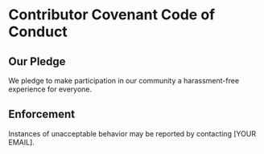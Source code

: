 # Contributor Covenant Code of Conduct

## Our Pledge
We pledge to make participation in our community a harassment-free experience for everyone.

## Enforcement
Instances of unacceptable behavior may be reported by contacting [YOUR EMAIL].
